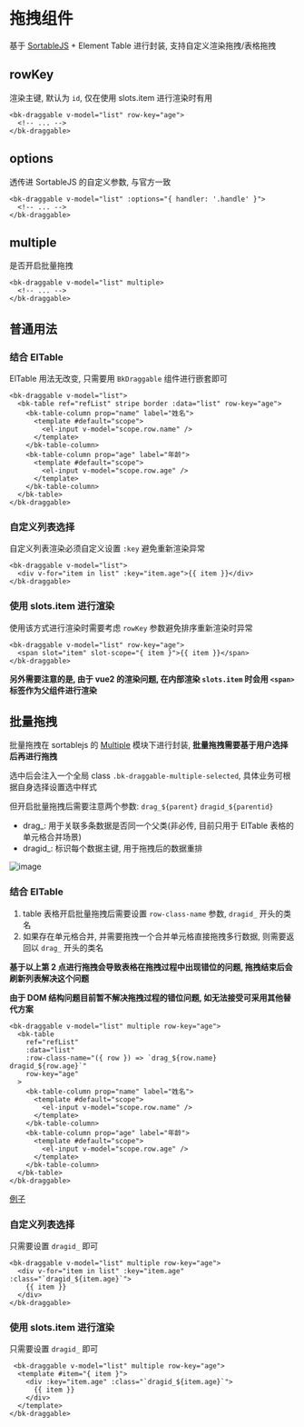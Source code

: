 # 拖拽组件

基于 [SortableJS](https://github.com/SortableJS/Sortable) + Element Table 进行封装, 支持自定义渲染拖拽/表格拖拽

## rowKey

渲染主键, 默认为 `id`, 仅在使用 slots.item 进行渲染时有用

```vue
<bk-draggable v-model="list" row-key="age">
  <!-- ... -->
</bk-draggable>
```

## options

透传进 SortableJS 的自定义参数, 与官方一致 

```vue
<bk-draggable v-model="list" :options="{ handler: '.handle' }">
  <!-- ... -->
</bk-draggable>
```

## multiple

是否开启批量拖拽

```vue
<bk-draggable v-model="list" multiple>
  <!-- ... -->
</bk-draggable>
```

## 普通用法

### 结合 ElTable

ElTable 用法无改变, 只需要用 `BkDraggable` 组件进行嵌套即可

```vue
<bk-draggable v-model="list">
  <bk-table ref="refList" stripe border :data="list" row-key="age">
    <bk-table-column prop="name" label="姓名">
      <template #default="scope">
        <el-input v-model="scope.row.name" />
      </template>
    </bk-table-column>
    <bk-table-column prop="age" label="年龄">
      <template #default="scope">
        <el-input v-model="scope.row.age" />
      </template>
    </bk-table-column>
  </bk-table>
</bk-draggable>
```

### 自定义列表选择

自定义列表渲染必须自定义设置 `:key` 避免重新渲染异常

```vue
<bk-draggable v-model="list">
  <div v-for="item in list" :key="item.age">{{ item }}</div>
</bk-draggable>
```

### 使用 slots.item 进行渲染

使用该方式进行渲染时需要考虑 `rowKey` 参数避免排序重新渲染时异常

```vue
<bk-draggable v-model="list" row-key="age">
  <span slot="item" slot-scope="{ item }">{{ item }}</span>
</bk-draggable>
```

**另外需要注意的是, 由于 vue2 的渲染问题, 在内部渲染 `slots.item` 时会用 `<span>` 标签作为父组件进行渲染**

## 批量拖拽

批量拖拽在 sortablejs 的 [Multiple](https://github.com/SortableJS/Sortable/wiki/Dragging-Multiple-Items-in-Sortable) 模块下进行封装, **批量拖拽需要基于用户选择后再进行拖拽**

选中后会注入一个全局 class `.bk-draggable-multiple-selected`, 具体业务可根据自身选择设置选中样式

但开启批量拖拽后需要注意两个参数: `drag_${parent}` `dragid_${parentid}`
- drag_: 用于关联多条数据是否同一个父类(非必传, 目前只用于 ElTable 表格的单元格合并场景)
- dragid_: 标识每个数据主键, 用于拖拽后的数据重排

![image](http://saas-files.oss-cn-shenzhen.aliyuncs.com/public/bk-draggable-multiple-example.gif)

### 结合 ElTable

1. table 表格开启批量拖拽后需要设置 `row-class-name` 参数, `dragid_` 开头的类名
2. 如果存在单元格合并, 并需要拖拽一个合并单元格直接拖拽多行数据, 则需要返回以 `drag_` 开头的类名

**基于以上第 2 点进行拖拽会导致表格在拖拽过程中出现错位的问题, 拖拽结束后会刷新列表解决这个问题**

**由于 DOM 结构问题目前暂不解决拖拽过程的错位问题, 如无法接受可采用其他替代方案**

```vue
<bk-draggable v-model="list" multiple row-key="age">
  <bk-table 
    ref="refList" 
    :data="list"
    :row-class-name="({ row }) => `drag_${row.name} dragid_${row.age}`" 
    row-key="age"
  >
    <bk-table-column prop="name" label="姓名">
      <template #default="scope">
        <el-input v-model="scope.row.name" />
      </template>
    </bk-table-column>
    <bk-table-column prop="age" label="年龄">
      <template #default="scope">
        <el-input v-model="scope.row.age" />
      </template>
    </bk-table-column>
  </bk-table>
</bk-draggable>
```

[例子](http://saas-files.oss-cn-shenzhen.aliyuncs.com/public/bk-draggable-multiple-table-example.gif)

### 自定义列表选择

只需要设置 `dragid_` 即可

```vue
<bk-draggable v-model="list" multiple row-key="age">
  <div v-for="item in list" :key="item.age" :class="`dragid_${item.age}`">
    {{ item }}
  </div>
</bk-draggable>
```

### 使用 slots.item 进行渲染

只需要设置 `dragid_` 即可

```vue
 <bk-draggable v-model="list" multiple row-key="age">
  <template #item="{ item }">
    <div :key="item.age" :class="`dragid_${item.age}`">
      {{ item }}
    </div>
  </template>
</bk-draggable>
```

